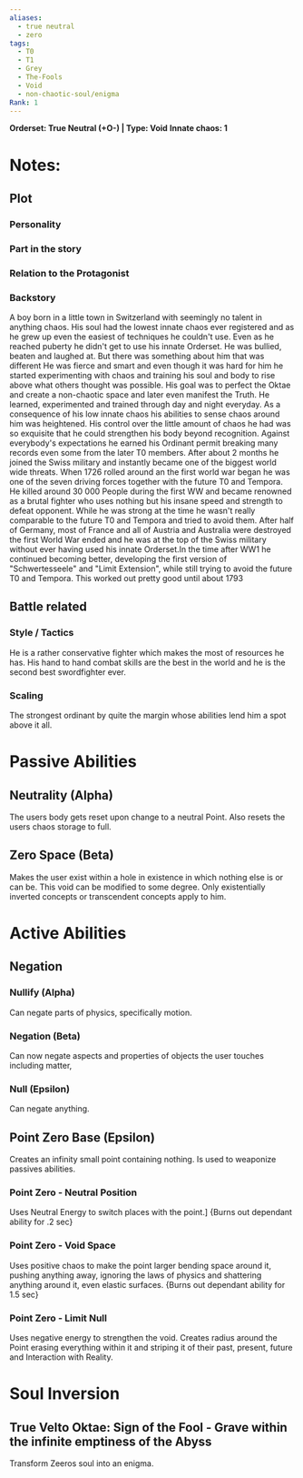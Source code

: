 ```yaml
---
aliases:
  - true neutral
  - zero
tags:
  - T0
  - T1
  - Grey
  - The-Fools
  - Void
  - non-chaotic-soul/enigma
Rank: 1
---
```

**Orderset: True Neutral (+O-) | Type: Void**
**Innate chaos: 1**

# Notes:
## Plot


### Personality

### Part in the story

### Relation to the Protagonist

### Backstory
A boy born in a little town in Switzerland with seemingly no talent in anything chaos. His soul had the lowest innate chaos ever registered and as he grew up even the easiest of techniques he couldn't use. Even as he reached puberty he didn't get to use his innate Orderset. He was bullied, beaten and laughed at. 
But there was something about him that was different  He was fierce and smart and even though it was hard for him he started experimenting with chaos and training his soul and body to rise above what others thought was possible. His goal was to perfect the Oktae and create a non-chaotic space and later even manifest the Truth.
He learned, experimented and trained through day and night everyday. As a consequence of his low innate chaos his abilities to sense chaos around him was heightened.
His control over the little amount of chaos he had was so exquisite that he could strengthen his body beyond recognition. Against everybody's expectations he earned his 
Ordinant permit breaking many records even some from the later T0 members. 
After about 2 months he joined the Swiss military and instantly became one of the biggest world wide threats.
When 1726 rolled around an the first world war began he was one of the seven driving forces together with the future T0 and Tempora.
He killed around 30 000 People during the first WW and became renowned as a brutal fighter who uses nothing but his insane speed and strength to defeat opponent.
While he was strong at the time he wasn't really comparable to the future T0 and Tempora and tried to avoid them. After half of Germany,
most of France and all of Austria and Australia were destroyed the first World War ended and he was at the top of the Swiss military without ever having used his
innate Orderset.In the time after WW1 he continued becoming better, developing the first version of "Schwertesseele" and "Limit Extension",
while still trying to avoid the future T0 and Tempora. This worked out pretty good until about 1793

## Battle related
### Style / Tactics
He is a rather conservative fighter which makes the most of resources he has. His hand to hand combat skills are the best in the world and he is the second best
swordfighter ever.

### Scaling 
The strongest ordinant by quite the margin whose abilities lend him a spot above it all.


# **Passive Abilities**
## Neutrality (Alpha)
The users body gets reset upon change to a neutral Point.
Also resets the users chaos storage to full.

## Zero Space (Beta)
Makes the user exist within a hole in existence in which nothing else is or can be. This void can be modified to some degree. Only existentially inverted concepts or transcendent concepts apply to him.


# **Active Abilities**

## Negation   
### Nullify (Alpha)
Can negate parts of physics, specifically motion.

### Negation (Beta)
Can now negate aspects and properties of objects the user touches including matter,

### Null (Epsilon)
Can negate anything. 


## Point Zero Base (Epsilon)
Creates an infinity small point containing nothing. Is used to weaponize passives abilities.

### Point Zero - Neutral Position
Uses Neutral Energy to switch places with the point.] 
{Burns out dependant ability for .2 sec}

### Point Zero - Void Space
Uses positive chaos to make the point larger bending space around it, pushing anything away, ignoring the laws of physics and shattering anything around it, even elastic surfaces.
{Burns out dependant ability for 1.5 sec}

### Point Zero - Limit Null
Uses negative energy to strengthen the void. Creates radius around the Point erasing everything within it and striping it of their past, present, future and Interaction with Reality.


# **Soul Inversion**
## True Velto Oktae: Sign of the Fool - Grave within the infinite emptiness of the Abyss
Transform Zeeros soul into an enigma.

